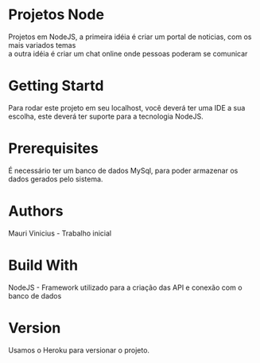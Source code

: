 # Projetos Node
Projetos em NodeJS, a primeira idéia é criar um portal de noticias, com os mais variados temas</br>
a outra idéia é criar um chat online onde pessoas poderam se comunicar</br>

# Getting Startd
Para rodar este projeto em seu localhost, você deverá ter uma IDE a sua escolha, este deverá ter suporte para a tecnologia NodeJS.</br>

# Prerequisites
É necessário ter um banco de dados MySql, para poder armazenar os dados gerados pelo sistema.</br>

# Authors
Mauri Vinicius - Trabalho inicial</br>

# Build With
NodeJS - Framework utilizado para a criação das API e conexão com o banco de dados</br>

# Version
Usamos o Heroku para versionar o projeto.</br>
